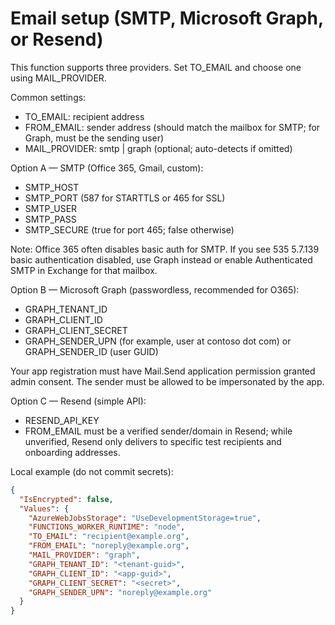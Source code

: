 # Email setup (SMTP, Microsoft Graph, or Resend)

This function supports three providers. Set TO_EMAIL and choose one using MAIL_PROVIDER.

Common settings:

- TO_EMAIL: recipient address
- FROM_EMAIL: sender address (should match the mailbox for SMTP; for Graph, must be the sending user)
- MAIL_PROVIDER: smtp | graph (optional; auto-detects if omitted)

Option A — SMTP (Office 365, Gmail, custom):

- SMTP_HOST
- SMTP_PORT (587 for STARTTLS or 465 for SSL)
- SMTP_USER
- SMTP_PASS
- SMTP_SECURE (true for port 465; false otherwise)

Note: Office 365 often disables basic auth for SMTP. If you see 535 5.7.139 basic authentication disabled, use Graph instead or enable Authenticated SMTP in Exchange for that mailbox.

Option B — Microsoft Graph (passwordless, recommended for O365):

- GRAPH_TENANT_ID
- GRAPH_CLIENT_ID
- GRAPH_CLIENT_SECRET
- GRAPH_SENDER_UPN (for example, user at contoso dot com) or GRAPH_SENDER_ID (user GUID)

Your app registration must have Mail.Send application permission granted admin consent. The sender must be allowed to be impersonated by the app.

Option C — Resend (simple API):

- RESEND_API_KEY
- FROM_EMAIL must be a verified sender/domain in Resend; while unverified, Resend only delivers to specific test recipients and onboarding addresses.

Local example (do not commit secrets):

```json
{
  "IsEncrypted": false,
  "Values": {
    "AzureWebJobsStorage": "UseDevelopmentStorage=true",
    "FUNCTIONS_WORKER_RUNTIME": "node",
    "TO_EMAIL": "recipient@example.org",
    "FROM_EMAIL": "noreply@example.org",
    "MAIL_PROVIDER": "graph",
    "GRAPH_TENANT_ID": "<tenant-guid>",
    "GRAPH_CLIENT_ID": "<app-guid>",
    "GRAPH_CLIENT_SECRET": "<secret>",
    "GRAPH_SENDER_UPN": "noreply@example.org"
  }
}
```
